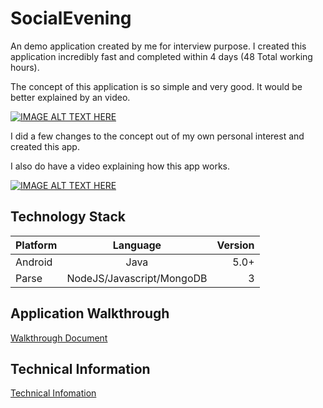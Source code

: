 # SocialEvening

An demo application created by me for interview purpose. I created this application incredibly fast and completed within 4 days (48 Total working hours).

The concept of this application is so simple and very good. It would be better explained by an video.

[![IMAGE ALT TEXT HERE](http://img.youtube.com/vi/LcMQMrWx0YI/0.jpg)](http://www.youtube.com/watch?v=LcMQMrWx0YI)

I did a few changes to the concept out of my own personal interest and created this app.

I also do have a video explaining how this app works.

[![IMAGE ALT TEXT HERE](http://img.youtube.com/vi/o2ai-hRyKGw/0.jpg)](http://www.youtube.com/watch?v=o2ai-hRyKGw)

## Technology Stack

| Platform        | Language           | Version  |
| ------------- |:-------------:| -----:|
| Android      | Java | 5.0+ |
| Parse      | NodeJS/Javascript/MongoDB      |   3 |


## Application Walkthrough

[Walkthrough Document](https://github.com/skavinvarnan/SocialEvening/files/119048/Application_Walkthrough_Kavin.pdf)

## Technical Information

[Technical Infomation](https://github.com/skavinvarnan/SocialEvening/files/119116/Application_Technical_Information_Kavin.pdf)
